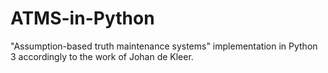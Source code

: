 # ATMS-in-Python
"Assumption-based truth maintenance systems" implementation in Python 3 accordingly to the work of Johan de Kleer.
